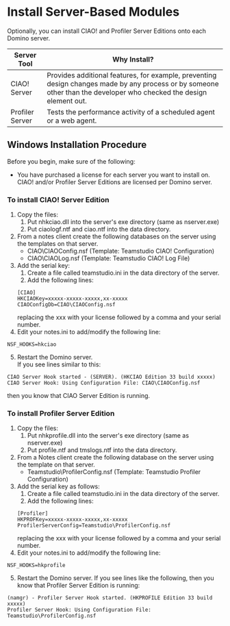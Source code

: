 # Install Server-Based Modules

Optionally, you can install CIAO! and Profiler Server Editions onto each Domino server.

| Server Tool | Why Install? |
| --- | --- |
| CIAO! Server | Provides additional features, for example, preventing design changes made by any process or by someone other than the developer who checked the design element out. |
| Profiler Server | Tests the performance activity of a scheduled agent or a web agent. |

## Windows Installation Procedure

Before you begin, make sure of the following:

* You have purchased a license for each server you want to install on. CIAO! and/or Profiler Server Editions are licensed per Domino server.

### To install CIAO! Server Edition

1. Copy the files:
    1. Put nhkciao.dll into the server's exe directory (same as nserver.exe)
    2. Put ciaologf.ntf and ciao.ntf into the data directory.
2. From a notes client create the following databases on the server using the templates on that server.  
    * CIAO\CIAOConfig.nsf (Template: Teamstudio CIAO! Configuration)  
    * CIAO\CIAOLog.nsf (Template: Teamstudio CIAO! Log File)
3. Add the serial key:  
    1. Create a file called teamstudio.ini in the data directory of the server.  
    2. Add the following lines:
    ```
    [CIAO]  
    HKCIAOKey=xxxxx-xxxxx-xxxxx,xx-xxxxx  
    CIAOConfigDb=CIAO\CIAOConfig.nsf  
    ```
   replacing the xxx with your license followed by a comma and your serial number.
4. Edit your notes.ini to add/modify the following line:
```
NSF_HOOKS=hkciao
```
5. Restart the Domino server.  
   If you see lines similar to this:
```   
CIAO Server Hook started - (SERVER). (HKCIAO Edition 33 build xxxxx)
CIAO Server Hook: Using Configuration File: CIAO\CIAOConfig.nsf
```
   then you know that CIAO Server Edition is running.  

### To install Profiler Server Edition
1. Copy the files:
    1. Put nhkprofile.dll into the server's exe directory (same as nserver.exe)
    2. Put profile.ntf and tmslogs.ntf into the data directory.
2. From a Notes client create the following database on the server using the template on that server.
    * Teamstudio\ProfilerConfig.nsf (Template: Teamstudio Profiler Configuration)
3. Add the serial key as follows:
    1. Create a file called teamstudio.ini in the data directory of the server.
    2. Add the following lines:
    ```
    [Profiler]
    HKPROFKey=xxxxx-xxxxx-xxxxx,xx-xxxxx
    ProfilerServerConfig=Teamstudio\ProfilerConfig.nsf
    ```
    replacing the xxx with your license followed by a comma and your serial number.
4. Edit your notes.ini to add/modify the following line:
```
NSF_HOOKS=hkprofile
```
5. Restart the Domino server.
    If you see lines like the following, then you know that Profiler Server Edition is running:
```
(namgr) - Profiler Server Hook started. (HKPROFILE Edition 33 build xxxxx)
Profiler Server Hook: Using Configuration File: Teamstudio\ProfilerConfig.nsf
```